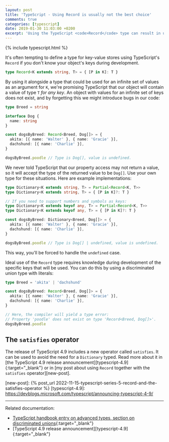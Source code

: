 ```yaml
---
layout: post
title: 'TypeScript - Using Record is usually not the best choice'
comments: true
categories: [typescript]
date: 2019-01-30 11:03:00 +0200
excerpt: 'Using the TypeScript <code>Record</code> type can result in unexpected type unsafety. In this post, I suggest using a <code>Dictionary</code> type that solves this.'
---
```


{% include typescript.html %}

It's often tempting to define a type for key-value stores using TypeScript's `Record` if you don't know your object's keys during development.

```ts
type Record<K extends string, T> = { [P in K]: T }
```

By using it alongside a type that could be used for an infinite set of values as an argument for `K`, we're promising TypeScript that our object will contain a value of type `T` _for any key_. An object with values for an infinite set of keys does not exist, and by forgetting this we might introduce bugs in our code:

```ts
type Breed = string

interface Dog {
  name: string
}

const dogsByBreed: Record<Breed, Dog[]> = {
  akita: [{ name: 'Walter' }, { name: 'Gracie' }],
  dachshund: [{ name: 'Charlie' }],
}

dogsByBreed.poodle // Type is Dog[], value is undefined.
```

We never told TypeScript that our property access may not return a value, so it will accept the type of the returned value to be `Dog[]`. Use your own type for these situations. Here are example implementations:

```ts
type Dictionary<K extends string, T> = Partial<Record<K, T>>
type Dictionary<K extends string, T> = { [P in K]?: T }

// If you need to support numbers and symbols as keys:
type Dictionary<K extends keyof any, T> = Partial<Record<K, T>>
type Dictionary<K extends keyof any, T> = { [P in K]?: T }

const dogsByBreed: Dictionary<Breed, Dog[]> = {
  akita: [{ name: 'Walter' }, { name: 'Gracie' }],
  dachshund: [{ name: 'Charlie' }],
}

dogsByBreed.poodle // Type is Dog[] | undefined, value is undefined.
```

This way, you'll be forced to handle the `undefined` case.

Ideal use of the `Record` type requires knowledge during development of the specific keys that will be used. You can do this by using a discriminated union type with literals:

```ts
type Breed = 'akita' | 'dachshund'

const dogsByBreed: Record<Breed, Dog[]> = {
  akita: [{ name: 'Walter' }, { name: 'Gracie' }],
  dachshund: [{ name: 'Charlie' }],
}

// Here, the compiler will yield a type error:
// Property 'poodle' does not exist on type 'Record<Breed, Dog[]>'.
dogsByBreed.poodle
```

## The `satisfies` operator

The release of TypeScript 4.9 includes a new operator called `satisfies`. It can be used to avoid the need for a `Dictionary` typed. Read more about it in [the TypeScript 4.9 release announcement][typescript-4.9]{:target="\_blank"} or in [my post about using `Record` together with the `satisfies` operator][new-post].

[new-post]: {% post_url 2022-11-15-typescript-series-5-record-and-the-satisfies-operator %}
[typescript-4.9]: https://devblogs.microsoft.com/typescript/announcing-typescript-4-9/

---

Related documentation:

- [TypeScript handbook entry on advanced types, section on discriminated unions](https://www.typescriptlang.org/docs/handbook/advanced-types.html){:target="\_blank"}
- [TypeScript 4.9 release announcement][typescript-4.9]{:target="\_blank"}
